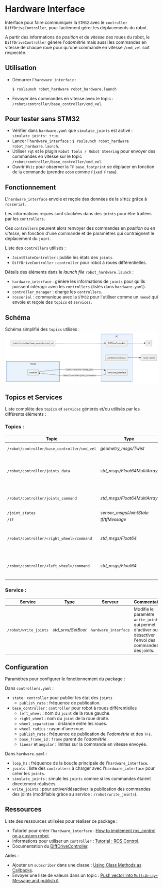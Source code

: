 # Hardware Interface

Interface pour faire communiquer la `STM32` avec le `controller` `DiffDriveController`, pour facilement gérer les déplacements du robot.

A partir des informations de *position* et de *vitesse* des roues du robot, le `DiffDriveController` génère l'*odométrie* mais aussi les commandes en vitesse de chaque roue pour qu'une commande en vitesse `/cmd_vel` soit respectée.


## Utilisation

- Démarrer l'`hardware_interface` :
  ```sh
  $ roslaunch robot_hardware robot_hardware.launch
  ```

- Envoyer des commandes en vitesse avec le topic : `/robot/controller/base_controller/cmd_vel`.


## Pour tester sans STM32

- Vérifier dans `hardware.yaml` que `simulate_joints` est activé : `simulate_joints: true`.
- Lancer l'`hardware_interface` : `$ roslaunch robot_hardware robot_hardware.launch`.
- Utiliser `rqt` et le plugin `Robot Tools / Robot Steering` pour envoyer des commandes en vitesse sur le topic `/robot/controller/base_controller/cmd_vel`.
- Ouvrir `RViz` pour observer la `TF` `base_footprint` se déplacer en fonction de la commande (prendre `odom` comme `Fixed Frame`).


## Fonctionnement

L'`hardware_interface` envoie et reçoie des données de la `STM32` grâce à `rosserial`.

Les informations reçues sont stockées dans des `joints` pour être traitées par les `controllers`.

Ces `controllers` peuvent alors renvoyer des commandes en *position* ou en *vitesse*, en fonction d'une commande et de paramètres qui contraignent le déplacement du `joint`.

Liste des `controllers` utilisés :
- `JointStateController` : publie les états des `joints`.
- `DiffDriveController` : `controller` pour robot à roues différentielles.

Détails des éléments dans le *launch file* `robot_hardware.launch` :
- `hardware_interface` : génère les informations de `joints` pour qu'ils puissent intéragir avec les `controllers` (listés dans `hardware.yaml`).
- `controller_manager` : charge les `controllers`.
- `rosserial` : communique avec la `STM32` pour l'utiliser comme un `noeud` qui envoie et reçoie des `topics` et `services`.


## Schéma

Schéma simplifié des `topics` utilisés :
![Fonctionnement de l'hardware_interface](../../../images/ROS-Hardware.png)
<!--- !!! Pour réutiliser le code : ajouter un tiret '-' à toutes les flèches '->'
```mermaid
graph LR
    %% PC:
    subgraph PC
        NodeState(JointStateController)
        NodeDiff(DiffDriveController)
        NodeHard(hardware_interface)
    end

    NodeHard -- /robot/controller/joints_command -> NodeRossSTM32
    NodeRossSTM32 -- /robot/controller/joints_data -> NodeHard

    %% STM32:
    subgraph STM32
        NodeRossSTM32(rosserial)
    end

    %% Input:
    /robot/controller/base_controller/cmd_vel -> NodeDiff

    %% Outputs:
    NodeDiff -> /tf
    NodeState -> /joint_states
```
-->

## Topics et Services

Liste complète des `topics` et `services` générés et/ou utilisés par les différents éléments :

### Topics :

| Topic                                      | Type                         | Publisher                 | Subscriber                | Commentaire
| ------                                     | ------                       | ------                    | ----                      | ----
| `/robot/controller/base_controller/cmd_vel`| *geometry_msgs/Twist*        |                           | `DiffDriveController`     | Commande en vitesse à réaliser.
| `/robot/controller/joints_data`            | *std_msgs/Float64MultiArray* | `STM32` (par `rosserial`) | `hardware_interface`      | Informations des `joints` (*position*, *vitesse* et *effort* dans une liste : `[p0, v0, e0, p1, ...]`).
| `/robot/controller/joints_command`         | *std_msgs/Float64MultiArray* | `hardware_interface`      | `STM32` (par `rosserial`) | Commandes de tous les `joints` (liste : `[c0, c1, ...]`).
| `/joint_states`                            | *sensor_msgs/JointState*     | `JointStateController`    |                           | Etats des `joints`.
| `/tf`                                      | *tf/tfMessage*               | `DiffDriveController`     |                           | `TFs` des `joints`.
|                                            |                              |                           |                           |
| `/robot/controller/<right_wheel>/command`  | *std_msgs/Float64*           | `hardware_interface`      | | Commande du moteur droit (`<right_wheel>` : `joint` dans `base_controller`).
| `/robot/controller/<left_wheel>/command`   | *std_msgs/Float64*           | `hardware_interface`      | | Commande du moteur droit (`<right_wheel>` : `joint` dans `base_controller`).


### Service :

| Service               | Type                | Serveur              | Commentaire
| ------                | ------              | ------               | ------
| `/robot/write_joints` | *std_srvs/SetBool*  | `hardware_interface` | Modifie le paramètre `write_joints` qui permet d'activer ou désactiver l'envoi des commandes des joints.

  
## Configuration

Paramètres pour configurer le fonctionnement du package :

Dans `controllers.yaml` :
- `state` : `controller` pour publier les état des `joints`
  - `publish_rate` : fréquence de publication.
- `base_controller` : `controller` pour robot à roues différentielles
  - `left_wheel` : nom du `joint` de la roue gauche.
  - `right_wheel` : nom du `joint` de la roue droite.
  - `wheel_separation` : distance entre les roues.
  - `wheel_radius` : rayon d'une roue.
  - `publish_rate` : fréquence de publication de l'*odométrie* et des `TFs`.
  - `base_frame_id` : `frame` parent de l'*odométrie*.
  - `linear` et `angular` : limites sur la commande en vitesse envoyée.

Dans `hardware.yaml` :
- `loop_hz` : fréquence de la boucle principale de l'`hardware_interface`.
- `joints` : liste des `controllers` à charger avec l'`hardware_interface` pour créer les `joints`.
- `simulate_joints` : simule les `joints` comme si les commandes étaient directement réalisées.
- `write_joints` : pour activer/désactiver la publication des commandes des joints (modifiable grâce au service : `/robot/write_joints`).


## Ressources

Liste des ressources utilisées pour réaliser ce package :
- Tutoriel pour créer l'`hardware_interface` : [How to implement ros_control on a custom robot](https://slaterobots.com/blog/5abd8a1ed4442a651de5cb5b/how-to-implement-ros_control-on-a-custom-robot).
- Informations pour utiliser un `controller` : [Tutorial : ROS Control](http://gazebosim.org/tutorials/?tut=ros_control).
- Documentation du [DiffDriveController](http://wiki.ros.org/diff_drive_controller).

Aides :
- Ajouter un `subscriber` dans une classe : [Using Class Methods as Callbacks](http://wiki.ros.org/roscpp_tutorials/Tutorials/UsingClassMethodsAsCallbacks).
- Envoyer une liste de valeurs dans un topic : [Push vector into `MultiArray`-Message and publish it](https://answers.ros.org/question/226726/push-vector-into-multiarray-message-and-publish-it/).
